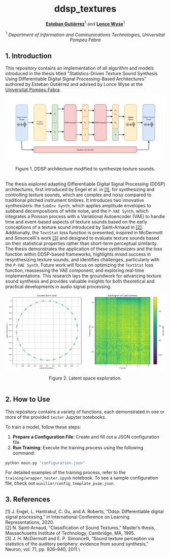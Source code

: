 <div align="center">
  
# ddsp_textures

[**Esteban Gutiérrez**](https://github.com/cordutie)<sup>1</sup> and [**Lonce Wyse**](https://lonce.org/)<sup>1</sup>

<sup>1</sup> *Department of Information and Communications Technologies, Universitat Pompeu Fabra* <br>

<div align="left">

## 1. Introduction

This repository contains an implementation of all algorithm and models introduced in the thesis titled "Statistics-Driven Texture Sound Synthesis Using Differentiable Digital Signal Processing-Based Architectures" authored by Esteban Gutiérrez and advised by Lonce Wyse at the [Universitat Pompeu Fabra](https://upf.edu).

![DDSP architecture](https://raw.githubusercontent.com/cordutie/ddsp_textures_thesis/main/experiments/data/images/DDSP.png)
<div align="center">Figure 1. DDSP architecture modified to synthesize texture sounds.</div><br>

The thesis explored adapting Differentiable Digital Signal Processing (DDSP) architectures, first introduced by Engel et al. in [[1]](#1), for synthesizing and controlling texture sounds, which are complex and noisy compared to traditional pitched instrument timbres. It introduces two innovative synthesizers: the $\texttt{SubEnv\ Synth}$, which applies amplitude envelopes to subband decompositions of white noise, and the $\texttt{P-VAE\ Synth}$, which integrates a Poisson process with a Variational Autoencoder (VAE) to handle time and event-based aspects of texture sounds based on the early conceptions of a texture sound introduced by Saint-Arnaud in [[2]](#2). Additionally, the $\texttt{TextStat}$ loss function is presented, inspired in McDermott and Simoncelli's work [[3]](#3) and designed to evaluate texture sounds based on their statistical properties rather than short-term perceptual similarity. The thesis demonstrates the application of these synthesizers and the loss function within DDSP-based frameworks, highlights mixed success in resynthesizing texture sounds, and identifies challenges, particularly with the $\texttt{P-VAE\ Synth}$. Future work will focus on optimizing the $\texttt{TextStat}$ loss function, reassessing the VAE component, and exploring real-time implementations. This research lays the groundwork for advancing texture sound synthesis and provides valuable insights for both theoretical and practical developments in audio signal processing.

![Latent space exploration](https://raw.githubusercontent.com/cordutie/ddsp_textures_thesis/main/experiments/data/images/P-VAE.png)
<div align="center">Figure 2. Latent space exploration.</div><br>

## 2. How to Use

This repository contains a variety of functions, each demonstrated in one or more of the provided `tester` Jupyter notebooks.

To train a model, follow these steps:

1. **Prepare a Configuration File**: Create and fill out a JSON configuration file.
2. **Run Training**: Execute the training process using the following command:

```bash
python main.py "configuration.json"
```

For detailed examples of the training process, refer to the `training/wrapper_tester.ipynb` notebook. To see a sample configuration file, check out `auxiliar/config_template_pvae.json`.

## 3. References

<a id="1">[1]</a> J. Engel, L. Hantrakul, C. Gu, and A. Roberts, “Ddsp: Differentiable digital signal processing,” in International Conference on Learning Representations, 2020.\
<a id="2">[2]</a> N. Saint-Arnaud, “Classification of Sound Textures,” Master’s thesis, Massachusetts Institute of Technology, Cambridge, MA, 1995.\
<a id="3">[3]</a> J. H. McDermott and E. P. Simoncelli, “Sound texture perception via statistics of the auditory periphery: evidence from sound synthesis,” Neuron, vol. 71, pp. 926–940, 2011.\